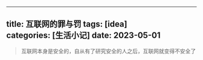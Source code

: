 
---
title: 互联网的罪与罚
tags: [idea]   
categories: [生活小记]
date: 2023-05-01
---

> 互联网本身是安全的，自从有了研究安全的人之后，互联网就变得不安全了
 